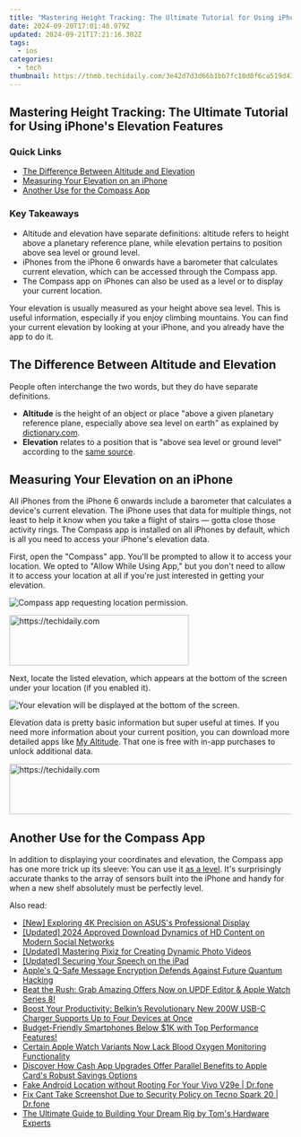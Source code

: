 ```yaml
---
title: "Mastering Height Tracking: The Ultimate Tutorial for Using iPhone's Elevation Features"
date: 2024-09-20T17:01:48.979Z
updated: 2024-09-21T17:21:16.302Z
tags:
  - ios
categories:
  - tech
thumbnail: https://thmb.techidaily.com/3e42d7d3d66b1bb7fc10d0f6ca519d43c3162c70fd1186bee34b5c05700af6e2.jpg
---
```


## Mastering Height Tracking: The Ultimate Tutorial for Using iPhone's Elevation Features

### Quick Links

* [The Difference Between Altitude and Elevation](https://smart-video-creator.techidaily.com/in-2024-unbiased-avs-video-editor-review-is-it-right-for-you/)
* [Measuring Your Elevation on an iPhone](https://youtube-stream.techidaily.com/in-2024-mediamasher-deluxe/)
* [Another Use for the Compass App](https://program-issues.techidaily.com/regular-monitoring/)

### Key Takeaways

* Altitude and elevation have separate definitions: altitude refers to height above a planetary reference plane, while elevation pertains to position above sea level or ground level.
* iPhones from the iPhone 6 onwards have a barometer that calculates current elevation, which can be accessed through the Compass app.
* The Compass app on iPhones can also be used as a level or to display your current location.

 Your elevation is usually measured as your height above sea level. This is useful information, especially if you enjoy climbing mountains. You can find your current elevation by looking at your iPhone, and you already have the app to do it.

##  The Difference Between Altitude and Elevation

 People often interchange the two words, but they do have separate definitions.

* **Altitude** is the height of an object or place "above a given planetary reference plane, especially above sea level on earth" as explained by [dictionary.com](https://www.dictionary.com/browse/altitude?s=t).
* **Elevation** relates to a position that is "above sea level or ground level" according to the [same source](https://www.dictionary.com/browse/elevation).

##  Measuring Your Elevation on an iPhone

 All iPhones from the iPhone 6 onwards include a barometer that calculates a device's current elevation. The iPhone uses that data for multiple things, not least to help it know when you take a flight of stairs — gotta close those activity rings. The Compass app is installed on all iPhones by default, which is all you need to access your iPhone's elevation data. 

 First, open the "Compass" app. You'll be prompted to allow it to access your location. We opted to "Allow While Using App," but you don't need to allow it to access your location at all if you're just interested in getting your elevation. 

![Compass app requesting location permission.](https://static1.howtogeekimages.com/wordpress/wp-content/uploads/2023/09/img_0095.png) 

<!-- affiliate ads begin -->
<a href="https://25home.pxf.io/c/5597632/2148647/16836" target="_top" id="2148647">
  <img src="//a.impactradius-go.com/display-ad/16836-2148647" border="0" alt="https://techidaily.com" width="320" height="90"/>
</a>
<img height="0" width="0" src="https://25home.pxf.io/i/5597632/2148647/16836" style="position:absolute;visibility:hidden;" border="0" />
<!-- affiliate ads end -->

 Next, locate the listed elevation, which appears at the bottom of the screen under your location (if you enabled it). 

![Your elevation will be displayed at the bottom of the screen.](https://static1.howtogeekimages.com/wordpress/wp-content/uploads/2023/09/location-elevation.png) 

 Elevation data is pretty basic information but super useful at times. If you need more information about your current position, you can download more detailed apps like [My Altitude](https://apps.apple.com/us/app/my-altitude/id465262694). That one is free with in-app purchases to unlock additional data.

<!-- affiliate ads begin -->
<a href="https://ursime.pxf.io/c/5597632/2136548/16384" target="_top" id="2136548">
  <img src="//a.impactradius-go.com/display-ad/16384-2136548" border="0" alt="https://techidaily.com" width="728" height="90"/>
</a>
<img height="0" width="0" src="https://ursime.pxf.io/i/5597632/2136548/16384" style="position:absolute;visibility:hidden;" border="0" />
<!-- affiliate ads end -->

##  Another Use for the Compass App

 In addition to displaying your coordinates and elevation, the Compass app has one more trick up its sleeve: You can use it [as a level](https://driver-error.techidaily.com/task-manager-clue-total-disk-consumption/). It's surprisingly accurate thanks to the array of sensors built into the iPhone and handy for when a new shelf absolutely must be perfectly level.

<ins class="adsbygoogle"
     style="display:block"
     data-ad-format="autorelaxed"
     data-ad-client="ca-pub-7571918770474297"
     data-ad-slot="1223367746"></ins>

<ins class="adsbygoogle"
     style="display:block"
     data-ad-client="ca-pub-7571918770474297"
     data-ad-slot="8358498916"
     data-ad-format="auto"
     data-full-width-responsive="true"></ins>

<span class="atpl-alsoreadstyle">Also read:</span>
<div><ul>
<li><a href="https://some-knowledge.techidaily.com/new-exploring-4k-precision-on-asuss-professional-display/"><u>[New] Exploring 4K Precision on ASUS's Professional Display</u></a></li>
<li><a href="https://facebook-clips.techidaily.com/updated-2024-approved-download-dynamics-of-hd-content-on-modern-social-networks/"><u>[Updated] 2024 Approved Download Dynamics of HD Content on Modern Social Networks</u></a></li>
<li><a href="https://extra-guidance.techidaily.com/updated-mastering-pixiz-for-creating-dynamic-photo-videos/"><u>[Updated] Mastering Pixiz for Creating Dynamic Photo Videos</u></a></li>
<li><a href="https://screen-sharing-recording.techidaily.com/updated-securing-your-speech-on-the-ipad/"><u>[Updated] Securing Your Speech on the iPad</u></a></li>
<li><a href="https://os-tips.techidaily.com/apples-q-safe-message-encryption-defends-against-future-quantum-hacking/"><u>Apple's Q-Safe Message Encryption Defends Against Future Quantum Hacking</u></a></li>
<li><a href="https://os-tips.techidaily.com/beat-the-rush-grab-amazing-offers-now-on-updf-editor-and-apple-watch-series-8/"><u>Beat the Rush: Grab Amazing Offers Now on UPDF Editor & Apple Watch Series 8!</u></a></li>
<li><a href="https://os-tips.techidaily.com/boost-your-productivity-belkins-revolutionary-new-200w-usb-c-charger-supports-up-to-four-devices-at-once/"><u>Boost Your Productivity: Belkin’s Revolutionary New 200W USB-C Charger Supports Up to Four Devices at Once</u></a></li>
<li><a href="https://os-tips.techidaily.com/budget-friendly-smartphones-below-1k-with-top-performance-features/"><u>Budget-Friendly Smartphones Below $1K with Top Performance Features!</u></a></li>
<li><a href="https://os-tips.techidaily.com/certain-apple-watch-variants-now-lack-blood-oxygen-monitoring-functionality/"><u>Certain Apple Watch Variants Now Lack Blood Oxygen Monitoring Functionality</u></a></li>
<li><a href="https://os-tips.techidaily.com/discover-how-cash-app-upgrades-offer-parallel-benefits-to-apple-cards-robust-savings-options/"><u>Discover How Cash App Upgrades Offer Parallel Benefits to Apple Card's Robust Savings Options</u></a></li>
<li><a href="https://android-location.techidaily.com/fake-android-location-without-rooting-for-your-vivo-v29e-drfone-by-drfone-virtual/"><u>Fake Android Location without Rooting For Your Vivo V29e | Dr.fone</u></a></li>
<li><a href="https://howto.techidaily.com/fix-cant-take-screenshot-due-to-security-policy-on-tecno-spark-20-drfone-by-drfone-fix-android-problems-fix-android-problems/"><u>Fix Cant Take Screenshot Due to Security Policy on Tecno Spark 20 | Dr.fone</u></a></li>
<li><a href="https://android-location-track.techidaily.com/the-ultimate-guide-to-building-your-dream-rig-by-toms-hardware-experts/"><u>The Ultimate Guide to Building Your Dream Rig by Tom's Hardware Experts</u></a></li>
</ul></div>

